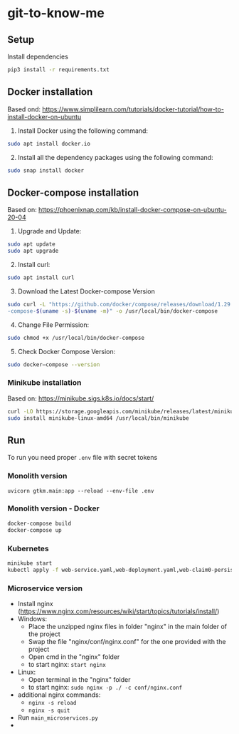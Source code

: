 # git-to-know-me

## Setup

Install dependencies

```bash
pip3 install -r requirements.txt
```

## Docker installation

Based ond: https://www.simplilearn.com/tutorials/docker-tutorial/how-to-install-docker-on-ubuntu
1. Install Docker using the following command:
```bash
sudo apt install docker.io
```
2. Install all the dependency packages using the following command:
```bash
sudo snap install docker
```

## Docker-compose installation

Based on: https://phoenixnap.com/kb/install-docker-compose-on-ubuntu-20-04
1. Upgrade and Update:
```bash
sudo apt update
sudo apt upgrade
```
2. Install curl:
```bash
sudo apt install curl
```
3. Download the Latest Docker-compose Version
```bash
sudo curl -L "https://github.com/docker/compose/releases/download/1.29.2/docker
-compose-$(uname -s)-$(uname -m)" -o /usr/local/bin/docker-compose
```
4. Change File Permission:
```bash
sudo chmod +x /usr/local/bin/docker-compose
```
5. Check Docker Compose Version:
```bash
sudo docker–compose --version
```

### Minikube installation

Based on: https://minikube.sigs.k8s.io/docs/start/
```bash
curl -LO https://storage.googleapis.com/minikube/releases/latest/minikube-linux-amd64
sudo install minikube-linux-amd64 /usr/local/bin/minikube
```

## Run

To run you need proper `.env` file with secret tokens

### Monolith version

```
uvicorn gtkm.main:app --reload --env-file .env
```

### Monolith version - Docker

```bash
docker-compose build
docker-compose up
```

### Kubernetes
```bash
minikube start
kubectl apply -f web-service.yaml,web-deployment.yaml,web-claim0-persistentvolumeclaim.yaml,db-service.yaml,db-deployment.yaml
```

### Microservice version

- Install nginx (https://www.nginx.com/resources/wiki/start/topics/tutorials/install/)
- Windows:
  - Place the unzipped nginx files in folder "nginx" in the main folder of the project
  - Swap the file "nginx/conf/nginx.conf" for the one provided with the project
  - Open cmd in the "nginx" folder
  - to start nginx: `start nginx`
- Linux:
  - Open terminal in the "nginx" folder
  - to start nginx: `sudo nginx -p ./ -c conf/nginx.conf`
- additional nginx commands:
  - `nginx -s reload`
  - `nginx -s quit`
- Run `main_microservices.py`
- 
